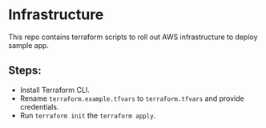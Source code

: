 # Infrastructure

This repo contains terraform scripts to roll out AWS infrastructure to deploy sample app.

## Steps:
 * Install Terraform CLI.
 * Rename `terraform.example.tfvars` to `terraform.tfvars` and provide credentials.
 * Run `terraform init` the `terraform apply`.